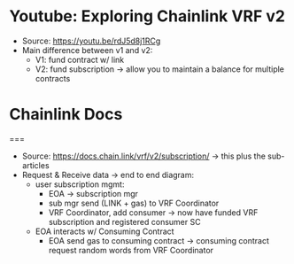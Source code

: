 Youtube: Exploring Chainlink VRF v2
===

- Source: https://youtu.be/rdJ5d8j1RCg
- Main difference between v1 and v2:
    - V1: fund contract w/ link
    - V2: fund subscription -> allow you to maintain a balance for multiple contracts

# Chainlink Docs
===

- Source: https://docs.chain.link/vrf/v2/subscription/ -> this plus the sub-articles
- Request & Receive data -> end to end diagram:
    - user subscription mgmt:
        - EOA -> subscription mgr
        - sub mgr send (LINK + gas) to VRF Coordinator
        - VRF Coordinator, add consumer -> now have funded VRF subscription and registered consumer SC
    - EOA interacts w/ Consuming Contract
        - EOA send gas to consuming contract -> consuming contract request random words from VRF Coordinator
